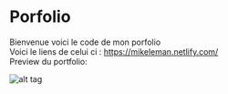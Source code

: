 # Porfolio
Bienvenue voici le code de mon porfolio <br>
Voici le liens de celui ci : https://mikeleman.netlify.com/ <br>
Preview du portfolio: <br>

![alt tag](https://user-images.githubusercontent.com/29410388/50087385-30977a80-0200-11e9-810d-e62a8cc50e24.png)
